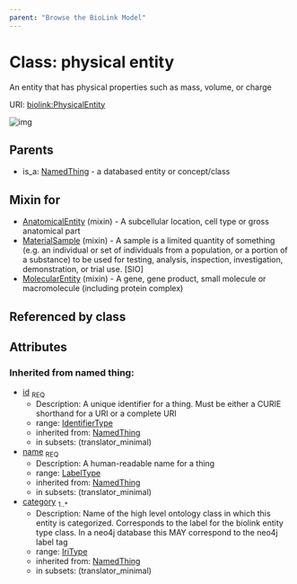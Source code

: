 ```yaml
---
parent: "Browse the BioLink Model"
---
```



# Class: physical entity


An entity that has physical properties such as mass, volume, or charge

URI: [biolink:PhysicalEntity](https://w3id.org/biolink/vocab/PhysicalEntity)

![img](images/PhysicalEntity.png)

## Parents

 *  is_a: [NamedThing](NamedThing.md) - a databased entity or concept/class

## Mixin for

 * [AnatomicalEntity](AnatomicalEntity.md) (mixin)  - A subcellular location, cell type or gross anatomical part
 * [MaterialSample](MaterialSample.md) (mixin)  - A sample is a limited quantity of something (e.g. an individual or set of individuals from a population, or a portion of a substance) to be used for testing, analysis, inspection, investigation, demonstration, or trial use. [SIO]
 * [MolecularEntity](MolecularEntity.md) (mixin)  - A gene, gene product, small molecule or macromolecule (including protein complex)

## Referenced by class


## Attributes


### Inherited from named thing:

 * [id](id.md)  <sub>REQ</sub>
    * Description: A unique identifier for a thing. Must be either a CURIE shorthand for a URI or a complete URI
    * range: [IdentifierType](IdentifierType.md)
    * inherited from: [NamedThing](NamedThing.md)
    * in subsets: (translator_minimal)
 * [name](name.md)  <sub>REQ</sub>
    * Description: A human-readable name for a thing
    * range: [LabelType](LabelType.md)
    * inherited from: [NamedThing](NamedThing.md)
    * in subsets: (translator_minimal)
 * [category](category.md)  <sub>1..*</sub>
    * Description: Name of the high level ontology class in which this entity is categorized. Corresponds to the label for the biolink entity type class. In a neo4j database this MAY correspond to the neo4j label tag
    * range: [IriType](IriType.md)
    * inherited from: [NamedThing](NamedThing.md)
    * in subsets: (translator_minimal)
